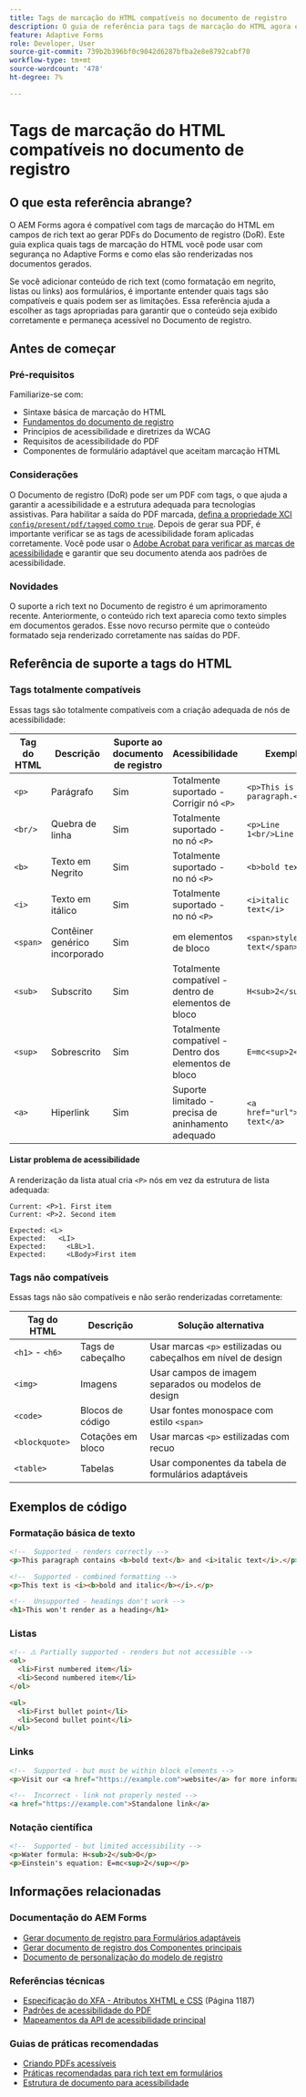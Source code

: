 ```yaml
---
title: Tags de marcação do HTML compatíveis no documento de registro
description: O guia de referência para tags de marcação do HTML agora é compatível com a geração de documentos de registro, incluindo considerações sobre acessibilidade e comportamento de renderização
feature: Adaptive Forms
role: Developer, User
source-git-commit: 739b2b396bf0c9042d6287bfba2e8e8792cabf70
workflow-type: tm+mt
source-wordcount: '478'
ht-degree: 7%

---
```




# Tags de marcação do HTML compatíveis no documento de registro

## O que esta referência abrange?

O AEM Forms agora é compatível com tags de marcação do HTML em campos de rich text ao gerar PDFs do Documento de registro (DoR). Este guia explica quais tags de marcação do HTML você pode usar com segurança no Adaptive Forms e como elas são renderizadas nos documentos gerados.

Se você adicionar conteúdo de rich text (como formatação em negrito, listas ou links) aos formulários, é importante entender quais tags são compatíveis e quais podem ser as limitações. Essa referência ajuda a escolher as tags apropriadas para garantir que o conteúdo seja exibido corretamente e permaneça acessível no Documento de registro.

## Antes de começar

### Pré-requisitos

Familiarize-se com:

- Sintaxe básica de marcação do HTML
- [Fundamentos do documento de registro](/help/forms/generate-document-of-record-for-non-xfa-based-adaptive-forms.md)
- Princípios de acessibilidade e diretrizes da WCAG
- Requisitos de acessibilidade do PDF
- Componentes de formulário adaptável que aceitam marcação HTML

### Considerações

O Documento de registro (DoR) pode ser um PDF com tags, o que ajuda a garantir a acessibilidade e a estrutura adequada para tecnologias assistivas. Para habilitar a saída do PDF marcada, [defina a propriedade XCI `config/present/pdf/tagged` como `true`](/help/forms/generate-document-of-record-for-non-xfa-based-adaptive-forms.md#use-a-custom-xci-file). Depois de gerar sua PDF, é importante verificar se as tags de acessibilidade foram aplicadas corretamente. Você pode usar o [Adobe Acrobat para verificar as marcas de acessibilidade](https://helpx.adobe.com/in/acrobat/using/create-verify-pdf-accessibility.html) e garantir que seu documento atenda aos padrões de acessibilidade.

### Novidades

O suporte a rich text no Documento de registro é um aprimoramento recente. Anteriormente, o conteúdo rich text aparecia como texto simples em documentos gerados. Esse novo recurso permite que o conteúdo formatado seja renderizado corretamente nas saídas do PDF.

## Referência de suporte a tags do HTML

### Tags totalmente compatíveis

Essas tags são totalmente compatíveis com a criação adequada de nós de acessibilidade:

| Tag do HTML | Descrição | Suporte ao documento de registro | Acessibilidade | Exemplo |
|----------|-------------|-------------|---------------|---------|
| `<p>` | Parágrafo | Sim | Totalmente suportado - Corrigir nó `<P>` | `<p>This is a paragraph.</p>` |
| `<br/>` | Quebra de linha | Sim | Totalmente suportado - no nó `<P>` | `<p>Line 1<br/>Line 2</p>` |
| `<b>` | Texto em Negrito | Sim | Totalmente suportado - no nó `<P>` | `<b>bold text</b>` |
| `<i>` | Texto em itálico | Sim | Totalmente suportado - no nó `<P>` | `<i>italic text</i>` |
| `<span>` | Contêiner genérico incorporado | Sim | em elementos de bloco | `<span>styled text</span>` |
| `<sub>` | Subscrito | Sim | Totalmente compatível - dentro de elementos de bloco | `H<sub>2</sub>O` |
| `<sup>` | Sobrescrito | Sim | Totalmente compatível - Dentro dos elementos de bloco | `E=mc<sup>2</sup>` |
| `<a>` | Hiperlink | Sim | Suporte limitado - precisa de aninhamento adequado | `<a href="url">link text</a>` |


#### Listar problema de acessibilidade

A renderização da lista atual cria `<P>` nós em vez da estrutura de lista adequada:

```
Current: <P>1. First item
Current: <P>2. Second item

Expected: <L>
Expected:   <LI>
Expected:     <LBL>1.
Expected:     <LBody>First item
```

### Tags não compatíveis

Essas tags não são compatíveis e não serão renderizadas corretamente:

| Tag do HTML | Descrição | Solução alternativa |
|----------|-------------|---------------------|
| `<h1>` - `<h6>` | Tags de cabeçalho | Usar marcas `<p>` estilizadas ou cabeçalhos em nível de design |
| `<img>` | Imagens | Usar campos de imagem separados ou modelos de design |
| `<code>` | Blocos de código | Usar fontes monospace com estilo `<span>` |
| `<blockquote>` | Cotações em bloco | Usar marcas `<p>` estilizadas com recuo |
| `<table>` | Tabelas | Usar componentes da tabela de formulários adaptáveis |

## Exemplos de código

### Formatação básica de texto

```html
<!--  Supported - renders correctly -->
<p>This paragraph contains <b>bold text</b> and <i>italic text</i>.</p>

<!--  Supported - combined formatting -->
<p>This text is <i><b>bold and italic</b></i>.</p>

<!--  Unsupported - headings don't work -->
<h1>This won't render as a heading</h1>
```

### Listas

```html
<!-- ⚠️ Partially supported - renders but not accessible -->
<ol>
  <li>First numbered item</li>
  <li>Second numbered item</li>
</ol>

<ul>
  <li>First bullet point</li>
  <li>Second bullet point</li>
</ul>
```

### Links

```html
<!--  Supported - but must be within block elements -->
<p>Visit our <a href="https://example.com">website</a> for more information.</p>

<!--  Incorrect - link not properly nested -->
<a href="https://example.com">Standalone link</a>
```

### Notação científica

```html
<!--  Supported - but limited accessibility -->
<p>Water formula: H<sub>2</sub>O</p>
<p>Einstein's equation: E=mc<sup>2</sup></p>
```

## Informações relacionadas

### Documentação do AEM Forms

- [Gerar documento de registro para Formulários adaptáveis](/help/forms/generate-document-of-record-for-non-xfa-based-adaptive-forms.md)
- [Gerar documento de registro dos Componentes principais](/help/forms/generate-document-of-record-core-components.md)
- [Documento de personalização do modelo de registro](/help/forms/generate-document-of-record-for-non-xfa-based-adaptive-forms.md#customize-the-branding-information-in-document-of-record)

### Referências técnicas

- [Especificação do XFA - Atributos XHTML e CSS](https://www.adobe.com/devnet/acrobat/pdfs/XFA-3_3.pdf) (Página 1187)
- [Padrões de acessibilidade do PDF](https://www.w3.org/TR/WCAG21/)
- [Mapeamentos da API de acessibilidade principal](https://www.w3.org/TR/core-aam-1.2/#role-map-superscript)

### Guias de práticas recomendadas

- [Criando PDFs acessíveis](https://www.adobe.com/accessibility/pdf.html)
- [Práticas recomendadas para rich text em formulários](/help/forms/creating-accessible-adaptive-forms.md)
- [Estrutura de documento para acessibilidade](/help/forms/creating-accessible-adaptive-forms.md)


